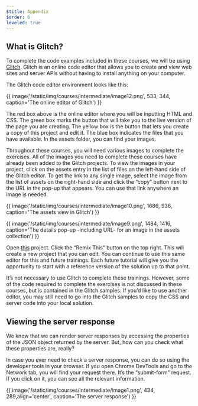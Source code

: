 ```yaml
---
$title: Appendix
$order: 6
leveled: true
---
```


## What is Glitch?

To complete the code examples included in these courses, we will be using [Glitch](https://glitch.com/). Glitch is an online code editor that allows you to create and view web sites and server APIs without having to install anything on your computer.

The Glitch code editor environment looks like this:

{{ image('/static/img/courses/intermediate/image12.png', 533, 344, caption='The online editor of Glitch') }}

The red box above is the online editor where you will be inputting HTML and CSS. The green box marks the button that will take you to the live version of the page you are creating. The yellow box is the button that lets you create a copy of this project and edit it. The blue box indicates the files that you have available. In the assets folder, you can find your images.

Throughout these courses, you will need various images to complete the exercises. All of the images you need to complete these courses have already been added to the Glitch projects. To view the images in your project, click on the assets entry in the list of files on the left-hand side of the Glitch editor. To get the link to any single image, select the image from the list of assets on the right-hand side and click the “copy” button next to the URL in the pop-up that appears. You can use that link anywhere an image is needed.

{{ image('/static/img/courses/intermediate/image10.png', 1686, 936, caption='The assets view in Glitch') }}

{{ image('/static/img/courses/intermediate/image9.png', 1484, 1416, caption='The details pop-up -including URL- for an image in the assets collection') }}

Open [this](https://glitch.com/edit/#!/aquamarine-baritone) project. Click the “Remix This” button on the top right. This will create a new project that you can edit. You can continue to use this same editor for this and future trainings. Each future tutorial will give you the opportunity to start with a reference version of the solution up to that point.

It’s not necessary to use Glitch to complete these trainings. However, some of the code required to complete the exercises is not discussed in these courses, but is contained in the Glitch samples. If you’d like to use another editor, you may still need to go into the Glitch samples to copy the CSS and server code into your local solution.

## Viewing the server response

We know that we can render server responses by accessing the properties of the JSON object returned by the server. But, how can you check what these properties are, really?

In case you ever need to check a server response, you can do so using the developer tools in your browser. If you open Chrome DevTools and go to the Network tab, you will find your request there. It’s the “submit-form” request. If you click on it, you can see all the relevant information.

{{ image('/static/img/courses/intermediate/image1.png', 434, 289,align='center', caption='The server response') }}
